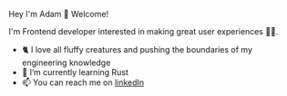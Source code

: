 Hey I'm Adam 👋 
Welcome!

I'm Frontend developer interested in making great user experiences 🧑‍🚀.

- 🐈 I love all fluffy creatures and pushing the boundaries of my engineering knowledge
- 🌱 I’m currently learning Rust
- 📫 You can reach me on [linkedIn](https://www.linkedin.com/in/adam-kvasni%C4%8Dka-223717183/)

<!---
NomiAdam/NomiAdam is a ✨ special ✨ repository because its `README.md` (this file) appears on your GitHub profile.
You can click the Preview link to take a look at your changes.
--->
